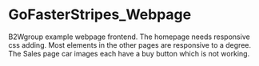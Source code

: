 # GoFasterStripes_Webpage
B2Wgroup example webpage frontend. The homepage needs responsive css adding. Most elements in the other pages are responsive to a degree.
The Sales page car images each have a buy button which is not working.
